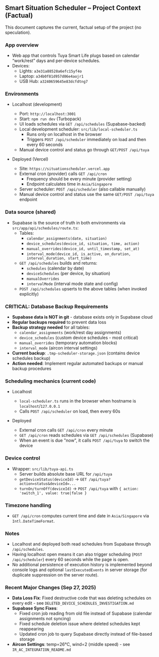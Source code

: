 ## Smart Situation Scheduler – Project Context (Factual)

This document captures the current, factual setup of the project (no speculation).

### App overview
- Web app that controls Tuya Smart Life plugs based on calendar “work/rest” days and per‑device schedules.
- Devices:
  - Lights: `a3e31a88528a6efc15yf4o`
  - Laptop: `a34b0f81d957d06e4aojr1`
  - USB Hub: `a3240659645e83dcfdtng7`

### Environments
- Localhost (development)
  - Port: `http://localhost:3001`
  - Start: `npm run dev` (Turbopack)
  - UI loads schedules via `GET /api/schedules` (Supabase-backed)
  - Local development scheduler: `src/lib/local-scheduler.ts`
    - Runs only on localhost in the browser
    - Triggers `POST /api/scheduler` immediately on load and then every 60 seconds
  - Manual device control and status go through `GET/POST /api/tuya`

- Deployed (Vercel)
  - Site: `https://situationscheduler.vercel.app`
  - External cron (provider) calls `GET /api/cron`
    - Frequency should be every minute (provider setting)
    - Endpoint calculates time in `Asia/Singapore`
  - Server scheduler: `POST /api/scheduler` (also callable manually)
  - Manual device control and status use the same `GET/POST /api/tuya` endpoint

### Data source (shared)
- Supabase is the source of truth in both environments via `src/app/api/schedules/route.ts`:
  - Tables:
    - `calendar_assignments(date, situation)`
    - `device_schedules(device_id, situation, time, action)`
    - `manual_overrides(device_id, until_timestamp, set_at)`
    - `interval_mode(device_id, is_active, on_duration, interval_duration, start_time)`
  - `GET /api/schedules` builds and returns:
    - `schedules` (calendar by date)
    - `deviceSchedules` (per device, by situation)
    - `manualOverrides`
    - `intervalMode` (interval mode state and config)
  - `POST /api/schedules` upserts to the above tables (when invoked explicitly)

### CRITICAL: Database Backup Requirements
- **Supabase data is NOT in git** - database exists only in Supabase cloud
- **Regular backups required** to prevent data loss
- **Backup strategy needed** for all tables:
  - `calendar_assignments` (work/rest day assignments)
  - `device_schedules` (custom device schedules - most critical)
  - `manual_overrides` (temporary automation blocks)
  - `interval_mode` (aircon interval settings)
- **Current backup**: `.tmp-scheduler-storage.json` (contains device schedules backup)
- **Action needed**: Implement regular automated backups or manual backup procedures

### Scheduling mechanics (current code)
- Localhost
  - `local-scheduler.ts` runs in the browser when hostname is `localhost`/`127.0.0.1`
  - Calls `POST /api/scheduler` on load, then every 60s

- Deployed
  - External cron calls `GET /api/cron` every minute
  - `GET /api/cron` reads schedules via `GET /api/schedules` (Supabase)
  - When an event is due "now", it calls `POST /api/tuya` to switch the device

### Device control
- Wrapper: `src/lib/tuya-api.ts`
  - Server builds absolute base URL for `/api/tuya`
  - `getDeviceStatus(deviceId)` → `GET /api/tuya?action=status&deviceId=...`
  - `turnOn/turnOff(deviceId)` → `POST /api/tuya` with `{ action: 'switch_1', value: true|false }`

### Timezone handling
- `GET /api/cron` computes current time and date in `Asia/Singapore` via `Intl.DateTimeFormat`.

### Notes
- Localhost and deployed both read schedules from Supabase through `/api/schedules`.
- Having localhost open means it can also trigger scheduling (`POST /api/scheduler`) every 60 seconds while the page is open.
- No additional persistence of execution history is implemented beyond console logs and optional `lastExecutedEvents` in server storage (for duplicate suppression on the server route).

### Recent Major Changes (Sep 27, 2025)
- **Data Loss Fix**: Fixed destructive code that was deleting schedules on every edit - see `DELETED_DEVICE_SCHEDULES_INVESTIGATION.md`
- **Supabase Sync Fixes**: 
  - Fixed cron job reading from old file instead of Supabase (calendar assignments not syncing)
  - Fixed schedule deletion issue where deleted schedules kept reappearing
  - Updated cron job to query Supabase directly instead of file-based storage
- **Aircon Settings**: temp=26°C, wind=2 (middle speed) - see `IR_AC_INTEGRATION_README.md`


